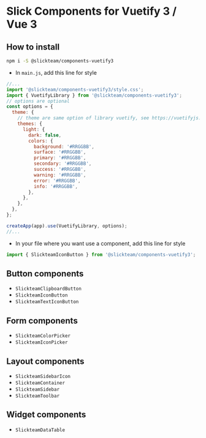 # Slick Components for Vuetify 3 / Vue 3

## How to install

```bash
npm i -S @slickteam/components-vuetify3
```

- In `main.js`, add this line for style

```js
//...
import '@slickteam/components-vuetify3/style.css';
import { VuetifyLibrary } from '@slickteam/components-vuetify3';
// options are optional
const options = {
  theme: {
    // theme are same option of library vuetify, see https://vuetifyjs.com/en/features/theme/#javascript for more informations
    themes: {
      light: {
        dark: false,
        colors: {
          background: '#RRGGBB',
          surface: '#RRGGBB',
          primary: '#RRGGBB',
          secondary: '#RRGGBB',
          success: '#RRGGBB',
          warning: '#RRGGBB',
          error: '#RRGGBB',
          info: '#RRGGBB',
        },
      },
    },
  },
};

createApp(app).use(VuetifyLibrary, options);
//...
```

- In your file where you want use a component, add this line for style

```js
import { SlickteamIconButton } from '@slickteam/components-vuetify3';
```

## Button components

- `SlickteamClipboardButton`
- `SlickteamIconButton`
- `SlickteamTextIconButton`

## Form components

- `SlickteamColorPicker`
- `SlickteamIconPicker`

## Layout components

- `SlickteamSidebarIcon`
- `SlickteamContainer`
- `SlickteamSidebar`
- `SlickteamToolbar`

## Widget components

- `SlickteamDataTable`
